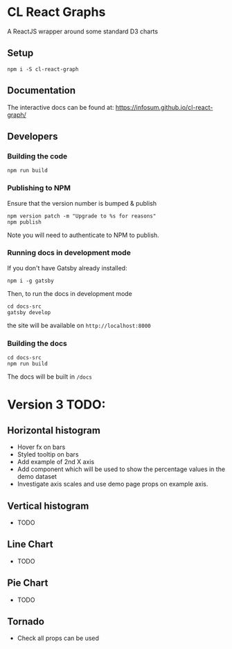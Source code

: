 # CL React Graphs
A ReactJS wrapper around some standard D3 charts

## Setup

```
npm i -S cl-react-graph
```

## Documentation

The interactive docs can be found at: https://infosum.github.io/cl-react-graph/

## Developers

### Building the code

 ```
 npm run build
 ```

### Publishing to NPM

 Ensure that the version number is bumped & publish
 
 ```
 npm version patch -m "Upgrade to %s for reasons"
 npm publish
 ```

Note you will need to authenticate to NPM to publish.

### Running docs in development mode

If you don't have Gatsby already installed:
```
npm i -g gatsby
```

Then, to run the docs in development mode


```
cd docs-src
gatsby develop
```

the site will be available on `http://localhost:8000`

### Building the docs

```
cd docs-src
npm run build
```

The docs will be built in `/docs`

# Version 3 TODO:


## Horizontal histogram

* Hover fx on bars
* Styled tooltip on bars
* Add example of 2nd X axis
* Add <Points> component which will be used to show the percentage values in the demo dataset
* Investigate axis scales and use demo page props on example axis.


## Vertical histogram

* TODO

## Line Chart

* TODO

## Pie Chart

* TODO

## Tornado

* Check all props can be used
